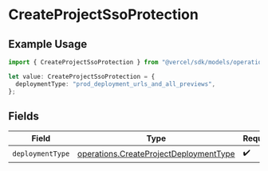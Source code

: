 # CreateProjectSsoProtection

## Example Usage

```typescript
import { CreateProjectSsoProtection } from "@vercel/sdk/models/operations/createproject.js";

let value: CreateProjectSsoProtection = {
  deploymentType: "prod_deployment_urls_and_all_previews",
};
```

## Fields

| Field                                                                                            | Type                                                                                             | Required                                                                                         | Description                                                                                      |
| ------------------------------------------------------------------------------------------------ | ------------------------------------------------------------------------------------------------ | ------------------------------------------------------------------------------------------------ | ------------------------------------------------------------------------------------------------ |
| `deploymentType`                                                                                 | [operations.CreateProjectDeploymentType](../../models/operations/createprojectdeploymenttype.md) | :heavy_check_mark:                                                                               | N/A                                                                                              |